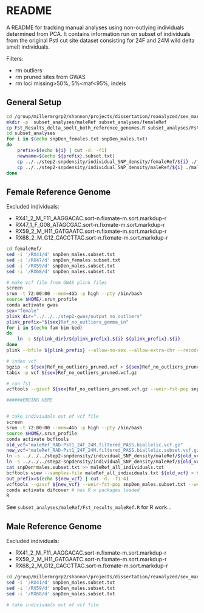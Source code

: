 # README

A README for tracking manual analyses using non-outlying individuals determined from PCA. It contains information run on subset of individuals from the original PstI cut site dataset consisting for 24F and 24M wild delta smelt individuals.

Filters:
- rm outliers
- rm pruned sites from GWAS
- rm loci missing>50%, 5%<maf<95%, indels

## General Setup
```bash
cd /group/millermrgrp2/shannon/projects/dissertation/reanalyzed/sex_marker/SexFindR/step2-fst
mkdir -p  subset_analyses/maleRef subset_analyses/femaleRef
cp Fst_Results_delta_smelt_both_reference_genomes.R subset_analyses/Fst_results.subset_analysis.R
cd subset_analyses
for i in $(echo snpDen_females.txt snpDen_males.txt)
do
    prefix=$(echo ${i} | cut -d. -f1)
    newname=$(echo ${prefix}.subset.txt)
    cp ../../step2-snpdensity/individual_SNP_density/femaleRef/${i} ./femaleRef/${newname}
    cp ../../step2-snpdensity/individual_SNP_density/maleRef/${i} ./maleRef/${newname}
done
```

## Female Reference Genome 
Excluded individuals:
* RX41_2_M_F11_AAGGACAC.sort-n.fixmate-m.sort.markdup-r
* RX47_1_F_G08_ATAGCGAC.sort-n.fixmate-m.sort.markdup-r
* RX59_2_M_H11_GATGAATC.sort-n.fixmate-m.sort.markdup-r
* RX68_2_M_G12_CACCTTAC.sort-n.fixmate-m.sort.markdup-r

```bash
cd femaleRef/
sed -i '/RX41/d' snpDen_males.subset.txt
sed -i '/RX47/d' snpDen_females.subset.txt
sed -i '/RX59/d' snpDen_males.subset.txt
sed -i '/RX68/d' snpDen_males.subset.txt

# make vcf file from GWAS plink files
screen
srun -t 72:00:00 --mem=4Gb -p high --pty /bin/bash
source $HOME/.srun_profile
conda activate gwas
sex="female"
plink_dir="../../../step2-gwas/output_no_outliers"
plink_prefix="${sex}Ref_no_outliers_gemma_in"
for i in $(echo fam bim bed)
do
    ln -s ${plink_dir}/${plink_prefix}.${i} ${plink_prefix}.${i}
done
plink --bfile ${plink_prefix} --allow-no-sex --allow-extra-chr --recode vcf --out ${sex}Ref_no_outliers_pruned

# index vcf 
bgzip -c ${sex}Ref_no_outliers_pruned.vcf > ${sex}Ref_no_outliers_pruned.vcf.gz
tabix -p vcf ${sex}Ref_no_outliers_pruned.vcf.gz

# run fst
vcftools --gzvcf ${sex}Ref_no_outliers_pruned.vcf.gz --weir-fst-pop snpDen_males.subset.txt --weir-fst-pop snpDen_females.subset.txt --out ${sex}Ref_no_outliers_pruned

######ENDING HERE


# take indiviudals out of vcf file
screen
srun -t 72:00:00 --mem=4Gb -p high --pty /bin/bash
source $HOME/.srun_profile
conda activate bcftools
old_vcf="maleRef_RAD-Pst1_24F_24M.filtered_PASS.biallelic.vcf.gz"
new_vcf="maleRef_RAD-Pst1_24F_24M.filtered_PASS.biallelic.subset.vcf.gz"
ln -s ../../../step2-snpdensity/individual_SNP_density/maleRef/${old_vcf} ${old_vcf}
ln -s ../../../step2-snpdensity/individual_SNP_density/maleRef/${old_vcf}.tbi ${old_vcf}.tbi
cat snpDen*males.subset.txt >> maleRef_all_individuals.txt
bcftools view --samples-file maleRef_all_individuals.txt ${old_vcf} > ${new_vcf}
out_prefix=$(echo ${new_vcf} | cut -d. -f1-4)
vcftools --gzvcf ${new_vcf} --weir-fst-pop snpDen_males.subset.txt --weir-fst-pop snpDen_females.subset.txt --out ${out_prefix}
conda activate difcover # has R w packages loaded
R 
```

See `subset_analyses/maleRef/Fst_results_maleRef.R` for R work...





## Male Reference Genome

Excluded individuals:
* RX41_2_M_F11_AAGGACAC.sort-n.fixmate-m.sort.markdup-r
* RX59_2_M_H11_GATGAATC.sort-n.fixmate-m.sort.markdup-r
* RX68_2_M_G12_CACCTTAC.sort-n.fixmate-m.sort.markdup-r

```bash
cd /group/millermrgrp2/shannon/projects/dissertation/reanalyzed/sex_marker/SexFindR/step2-fst/subset_analyses/maleRef
sed -i '/RX41/d' snpDen_males.subset.txt
sed -i '/RX59/d' snpDen_males.subset.txt
sed -i '/RX68/d' snpDen_males.subset.txt

# take indiviudals out of vcf file

```






